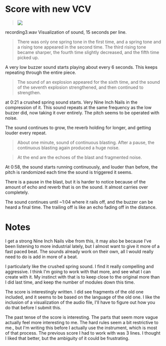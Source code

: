 
# Score with new VCV
><img src= "https://drive.google.com/uc?export=view&id=1V_YOUSdHdZDggCATyfudO_lTWHjKEX8P">
recording3.wav
Visualization of sound, 15 seconds per line.

>There was only one spring tone in the first time, and a spring tone and a rising tone appeared in the second time. The third rising tone became sharper, the fourth time slightly decreased, and the fifth time picked up.

A very low buzzer sound starts playing about every 6 seconds. This keeps repeating through the entire piece.

>The sound of an explosion appeared for the sixth time, and the sound of the seventh explosion strengthened, and then continued to strengthen.

at 0:21 a crushed spring sound starts. Very Nine Inch Nails in the compression of it. This sound repeats at the same frequency as the low buzzer did, now taking it over entirely. The pitch seems to be operated with noise.

The sound continues to grow, the reverb holding for longer, and getting louder every repeat.

>About one minute, sound of continuous blasting. After a pause, the continuous blasting again produced a huge noise.

>At the end are the echoes of the blast and fragmented noise.

At 0:58, the sound starts running continuously, and louder than before, the pitch is randomized each time the sound is triggered it seems.

There is a pause in the blast, but it is harder to notice because of the amount of echo and reverb that is on the sound. It almost carries over completely.

The sound continues until  ~1:04 where it rails off, and the buzzer can be heard a final time. The trailing off is like an echo fading off in the distance.

# Notes

I get a strong Nine Inch Nails vibe from this, it may also be because I've been listening to more industrial lately, but I almost want to give it more of a fast paced beat. The sounds already work on their own, all I would really need to do is add in more of a beat.

I particularly like the crushed spring sound. I find it really compelling and aggressive. I think I'm going to work with that more, and see what I can create with it. My instinct with that is to keep close to the original more than I did last time, and keep the number of modules down this time.

The score is interestingly written. I did see fragments of the old one included, and it seems to be based on the language of the old one. I like the inclusion of a visualization of the audio file, I'll have to figure out how you do that before I submit this.

The past tense of the score is interesting. The parts that seem more vague actually feel more interesting to me. The hard rules seem a bit restrictive to me., but I'm writing this before I actually use the instrument, which is most of that process. The previous score I had to work with was 3 lines. I thought I liked that better, but the ambiguity of it could be frustrating.
